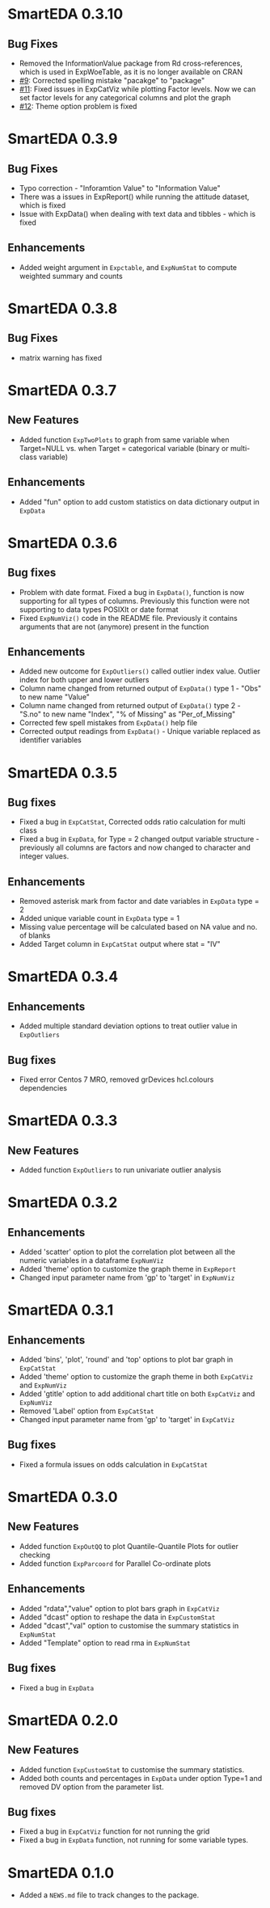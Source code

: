 # SmartEDA 0.3.10
## Bug Fixes
* Removed the InformationValue package from Rd cross-references, which is used in ExpWoeTable, as it is no longer available on CRAN
* [#9](https://github.com/daya6489/SmartEDA/issues/9): Corrected spelling mistake "pacakge" to "package"
* [#11](https://github.com/daya6489/SmartEDA/issues/11): Fixed issues in ExpCatViz while plotting Factor levels. Now we can set factor levels for any categorical columns and plot the graph
* [#12](https://github.com/daya6489/SmartEDA/issues/12): Theme option problem is fixed


# SmartEDA 0.3.9
## Bug Fixes
* Typo correction - "Inforamtion Value" to "Information Value"
* There was a issues in ExpReport() while running the attitude dataset, which is fixed
* Issue with ExpData() when dealing with text data and tibbles - which is fixed

## Enhancements
* Added weight argument in `Expctable`, and `ExpNumStat` to compute weighted summary and counts


# SmartEDA 0.3.8
## Bug Fixes
* matrix warning has fixed

# SmartEDA 0.3.7
## New Features
* Added function `ExpTwoPlots` to graph from same variable when Target=NULL vs. when Target = categorical variable (binary or multi-class variable)

## Enhancements
* Added "fun" option to add custom statistics on data dictionary output in `ExpData`

# SmartEDA 0.3.6
## Bug fixes
* Problem with date format. Fixed a bug in `ExpData()`, function is now supporting for all types of columns. Previously this function were not supporting to data types POSIXlt or date format
* Fixed `ExpNumViz()` code in the README file. Previously it contains arguments that are not (anymore) present in the function

## Enhancements
* Added new outcome for `ExpOutliers()` called outlier index value. Outlier index for both upper and lower outliers
* Column name changed from returned output of `ExpData()` type 1 - "Obs" to new name "Value"
* Column name changed from returned output of `ExpData()` type 2 - "S.no" to new name "Index", "% of Missing" as "Per_of_Missing"
* Corrected few spell mistakes from `ExpData()` help file
* Corrected output readings from `ExpData()` - Unique variable replaced as identifier variables

# SmartEDA 0.3.5
## Bug fixes
* Fixed a bug in `ExpCatStat`, Corrected odds ratio calculation for multi class
* Fixed a bug in `ExpData`, for Type = 2 changed output variable structure - previously all columns are factors and now changed to character and integer values. 

## Enhancements
* Removed asterisk mark from factor and date variables in `ExpData` type = 2
* Added unique variable count in `ExpData` type = 1
* Missing value percentage will be calculated based on NA value and no. of blanks
* Added Target column in `ExpCatStat` output where stat = "IV"

# SmartEDA 0.3.4
## Enhancements
* Added multiple standard deviation options to treat outlier value in `ExpOutliers`

## Bug fixes
* Fixed error Centos 7 MRO, removed grDevices hcl.colours dependencies

# SmartEDA 0.3.3
## New Features
* Added function `ExpOutliers` to run univariate outlier analysis

# SmartEDA 0.3.2
## Enhancements
* Added 'scatter' option to plot the correlation plot between all the numeric variables in a dataframe `ExpNumViz`
* Added 'theme' option to customize the graph theme in `ExpReport`
* Changed input parameter name from 'gp' to 'target' in `ExpNumViz`

# SmartEDA 0.3.1
## Enhancements
* Added 'bins', 'plot', 'round' and 'top' options to plot bar graph in `ExpCatStat`
* Added 'theme' option to customize the graph theme in both `ExpCatViz` and `ExpNumViz`
* Added 'gtitle' option to add additional chart title on both `ExpCatViz` and `ExpNumViz`
* Removed 'Label' option from `ExpCatStat`
* Changed input parameter name from 'gp' to 'target' in `ExpCatViz`

## Bug fixes
* Fixed a formula issues on odds calculation in `ExpCatStat`

# SmartEDA 0.3.0
## New Features
* Added function `ExpOutQQ` to plot Quantile-Quantile Plots for outlier checking
* Added function `ExpParcoord` for Parallel Co-ordinate plots

## Enhancements
* Added "rdata","value" option to plot bars graph in `ExpCatViz`
* Added "dcast" option to reshape the data in `ExpCustomStat`
* Added "dcast","val" option to customise the summary statistics in `ExpNumStat`
* Added "Template" option to read rma in `ExpNumStat`

## Bug fixes
* Fixed a bug in `ExpData`

# SmartEDA 0.2.0
## New Features
* Added function `ExpCustomStat` to customise the summary statistics.
* Added both counts and percentages in `ExpData` under option Type=1 and removed DV option from the parameter list.

## Bug fixes
* Fixed a bug in `ExpCatViz` function for not running the grid
* Fixed a bug in `ExpData` function, not running for some variable types. 

# SmartEDA 0.1.0

* Added a `NEWS.md` file to track changes to the package.
